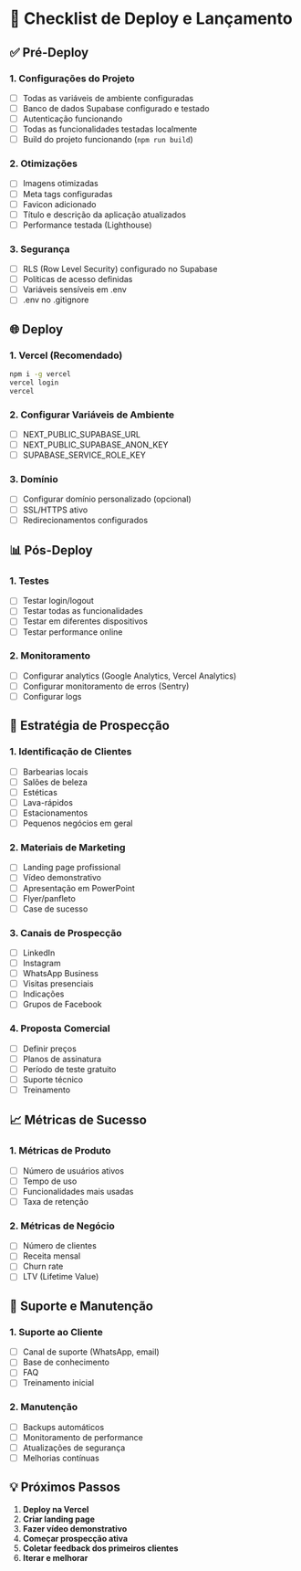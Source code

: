 # 🚀 Checklist de Deploy e Lançamento

## ✅ Pré-Deploy

### 1. Configurações do Projeto
- [ ] Todas as variáveis de ambiente configuradas
- [ ] Banco de dados Supabase configurado e testado
- [ ] Autenticação funcionando
- [ ] Todas as funcionalidades testadas localmente
- [ ] Build do projeto funcionando (`npm run build`)

### 2. Otimizações
- [ ] Imagens otimizadas
- [ ] Meta tags configuradas
- [ ] Favicon adicionado
- [ ] Título e descrição da aplicação atualizados
- [ ] Performance testada (Lighthouse)

### 3. Segurança
- [ ] RLS (Row Level Security) configurado no Supabase
- [ ] Políticas de acesso definidas
- [ ] Variáveis sensíveis em .env
- [ ] .env no .gitignore

## 🌐 Deploy

### 1. Vercel (Recomendado)
```bash
npm i -g vercel
vercel login
vercel
```

### 2. Configurar Variáveis de Ambiente
- [ ] NEXT_PUBLIC_SUPABASE_URL
- [ ] NEXT_PUBLIC_SUPABASE_ANON_KEY
- [ ] SUPABASE_SERVICE_ROLE_KEY

### 3. Domínio
- [ ] Configurar domínio personalizado (opcional)
- [ ] SSL/HTTPS ativo
- [ ] Redirecionamentos configurados

## 📊 Pós-Deploy

### 1. Testes
- [ ] Testar login/logout
- [ ] Testar todas as funcionalidades
- [ ] Testar em diferentes dispositivos
- [ ] Testar performance online

### 2. Monitoramento
- [ ] Configurar analytics (Google Analytics, Vercel Analytics)
- [ ] Configurar monitoramento de erros (Sentry)
- [ ] Configurar logs

## 🎯 Estratégia de Prospecção

### 1. Identificação de Clientes
- [ ] Barbearias locais
- [ ] Salões de beleza
- [ ] Estéticas
- [ ] Lava-rápidos
- [ ] Estacionamentos
- [ ] Pequenos negócios em geral

### 2. Materiais de Marketing
- [ ] Landing page profissional
- [ ] Vídeo demonstrativo
- [ ] Apresentação em PowerPoint
- [ ] Flyer/panfleto
- [ ] Case de sucesso

### 3. Canais de Prospecção
- [ ] LinkedIn
- [ ] Instagram
- [ ] WhatsApp Business
- [ ] Visitas presenciais
- [ ] Indicações
- [ ] Grupos de Facebook

### 4. Proposta Comercial
- [ ] Definir preços
- [ ] Planos de assinatura
- [ ] Período de teste gratuito
- [ ] Suporte técnico
- [ ] Treinamento

## 📈 Métricas de Sucesso

### 1. Métricas de Produto
- [ ] Número de usuários ativos
- [ ] Tempo de uso
- [ ] Funcionalidades mais usadas
- [ ] Taxa de retenção

### 2. Métricas de Negócio
- [ ] Número de clientes
- [ ] Receita mensal
- [ ] Churn rate
- [ ] LTV (Lifetime Value)

## 🔧 Suporte e Manutenção

### 1. Suporte ao Cliente
- [ ] Canal de suporte (WhatsApp, email)
- [ ] Base de conhecimento
- [ ] FAQ
- [ ] Treinamento inicial

### 2. Manutenção
- [ ] Backups automáticos
- [ ] Monitoramento de performance
- [ ] Atualizações de segurança
- [ ] Melhorias contínuas

## 💡 Próximos Passos

1. **Deploy na Vercel**
2. **Criar landing page**
3. **Fazer vídeo demonstrativo**
4. **Começar prospecção ativa**
5. **Coletar feedback dos primeiros clientes**
6. **Iterar e melhorar** 